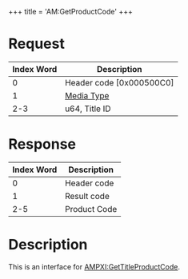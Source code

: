 +++
title = 'AM:GetProductCode'
+++

# Request

| Index Word | Description                                            |
|------------|--------------------------------------------------------|
| 0          | Header code \[0x000500C0\]                             |
| 1          | [Media Type](Filesystem_services#mediatype "wikilink") |
| 2-3        | u64, Title ID                                          |

# Response

| Index Word | Description  |
|------------|--------------|
| 0          | Header code  |
| 1          | Result code  |
| 2-5        | Product Code |

# Description

This is an interface for
[AMPXI:GetTitleProductCode](AMPXI:GetTitleProductCode "wikilink").
